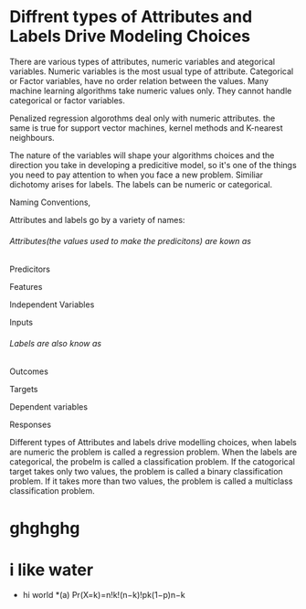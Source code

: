 # Diffrent types of Attributes and Labels Drive Modeling Choices

There are various types of attributes, numeric variables and ategorical variables. Numeric variables is the most usual type of attribute. Categorical or Factor variables, have no order relation between the values. Many machine learning algorithms take numeric values only. They cannot handle categorical or factor variables.

Penalized regression algorothms deal only with numeric attributes. the same is true for support vector machines, kernel methods and K-nearest neighbours. 

The nature of the variables will shape your algorithms choices and the direction you take in developing a predicitive model, so it's one of the things you need to pay attention to when you face a new problem. Similiar dichotomy arises for labels. The labels can be numeric or categorical. 

Naming Conventions,

Attributes and labels go by a variety of names:

###### Attributes(the values used to make the predicitons) are kown as 

Predicitors

Features 

Independent Variables

Inputs 

###### Labels are also know as 

Outcomes 

Targets 

Dependent variables

Responses

Different types of Attributes and labels drive modelling choices, when labels are numeric the problem is called a regression problem. When the labels are categorical, the probelm is called a classification problem. If the catogorical target takes only two values, the problem is called a binary classification problem. If it takes more than two values, the problem is called a multiclass classification problem.

# ghghghg

# i like water

* hi world *(a) Pr(X=k)=n!k!(n−k)!pk(1−p)n−k


